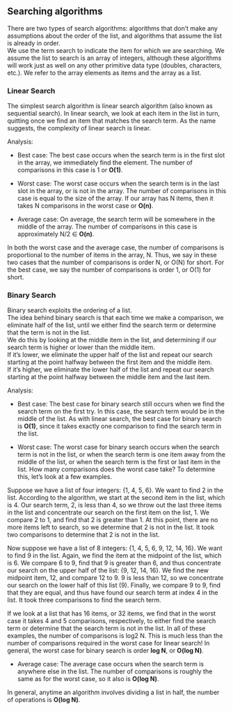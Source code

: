 ## Searching algorithms  

There are two types of search algorithms: algorithms that don’t make any assumptions about the order of the list, and algorithms that assume the list is already in order.  
We use the term search to indicate the item for which we are searching. We assume the list to search is an array of integers, although these algorithms will work just as well on any other primitive data type (doubles, characters, etc.). We refer to the array elements as items and the array as a list.  

### Linear Search  

The simplest search algorithm is linear search algorithm (also known as sequential search). In linear search, we look at each item in the list in turn, quitting once we find an item that matches the search term. As the name suggests, the complexity of linear search is linear.  

Analysis:  

* Best case: The best case occurs when the search term is in the first slot in the array, we immediately find the element. The number of comparisons in this case is 1 or **O(1)**.  

* Worst case: The worst case occurs when the search term is in the last slot in the array, or is not in the array. The number of comparisons in this case is equal to the size of the array. If our array has N items, then it takes N comparisons in the worst case or **O(n)**.  

* Average case: On average, the search term will be somewhere in the middle of the array. The number of comparisons in this case is approximately N/2 ∈ **O(n)**.  

In both the worst case and the average case, the number of comparisons is proportional to the number of items in the array, N. Thus, we say in these two cases that the number of comparisons is order N, or O(N) for short. For the best case, we say the number of comparisons is order 1, or O(1) for short.

### Binary Search  

Binary search exploits the ordering of a list.  
The idea behind binary search is that each time we make a comparison, we eliminate half of the list, until we either find the search term or determine that the term is not in the list.  
We do this by looking at the middle item in the list, and determining if our search term is higher or lower than the middle item.  
If it’s lower, we eliminate the upper half of the list and repeat our search starting at the point halfway between the first item and the middle item.  
If it’s higher, we eliminate the lower half of the list and repeat our search starting at the point halfway between the middle item and the last item.  

Analysis:  

* Best case: The best case for binary search still occurs when we find the search term on the first try. In this case, the search term would be in the middle of the list. As with linear search, the best case for binary search is **O(1)**, since it takes exactly one comparison to find the search term in the list.  

* Worst case: The worst case for binary search occurs when the search term is not in the list, or when the search term is one item away from the middle of the list, or when the search term is the first or last item in the list. How many comparisons does the worst case take? To determine this, let’s look at a few examples.  

Suppose we have a list of four integers: {1, 4, 5, 6}. We want to find 2 in the list. According to the algorithm, we start at the second item in the list, which is 4. Our search term, 2, is less than 4, so we throw out the last three items in the list and concentrate our search on the first item on the list, 1. We compare 2 to 1, and find that 2 is greater than 1. At this point, there are no more items left to search, so we determine that 2 is not in the list. It took two comparisons to determine that 2 is not in the list.

Now suppose we have a list of 8 integers: {1, 4, 5, 6, 9, 12, 14, 16}. We want to find 9 in the list. Again, we find the item at the midpoint of the list, which is 6. We compare 6 to 9, find that 9 is greater than 6, and thus concentrate our search on the upper half of the list: {9, 12, 14, 16}. We find the new midpoint item, 12, and compare 12 to 9. 9 is less than 12, so we concentrate our search on the lower half of this list (9). Finally, we compare 9 to 9, find that they are equal, and thus have found our search term at index 4 in
the list. It took three comparisons to find the search term.

If we look at a list that has 16 items, or 32 items, we find that in the worst case it takes 4 and 5 comparisons, respectively, to either find the search term or determine that the search term is not in the list. In all of these examples, the number of comparisons is log2 N. This is much less than the number of comparisons required in the worst case for linear search! In general, the worst case for binary search is order **log N**, or **O(log N)**.

* Average case: The average case occurs when the search term is anywhere else in the list. The number of comparisons is roughly the same as for the worst case, so it also is **O(log N)**.

In general, anytime an algorithm involves dividing a list in half, the number of operations is **O(log N)**.
